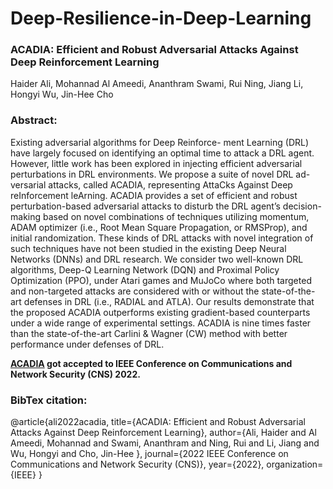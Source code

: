 # Deep-Resilience-in-Deep-Learning
### ACADIA: Efficient and Robust Adversarial Attacks Against Deep Reinforcement Learning
Haider Ali, Mohannad Al Ameedi, Ananthram Swami, Rui Ning, Jiang Li, Hongyi Wu, Jin-Hee Cho

### Abstract:
Existing adversarial algorithms for Deep Reinforce-
ment Learning (DRL) have largely focused on identifying an
optimal time to attack a DRL agent. However, little work has
been explored in injecting efficient adversarial perturbations
in DRL environments. We propose a suite of novel DRL ad-
versarial attacks, called ACADIA, representing AttaCks Against
Deep reInforcement leArning. ACADIA provides a set of efficient
and robust perturbation-based adversarial attacks to disturb the
DRL agent’s decision-making based on novel combinations of
techniques utilizing momentum, ADAM optimizer (i.e., Root Mean
Square Propagation, or RMSProp), and initial randomization.
These kinds of DRL attacks with novel integration of such
techniques have not been studied in the existing Deep Neural
Networks (DNNs) and DRL research. We consider two well-known
DRL algorithms, Deep-Q Learning Network (DQN) and Proximal
Policy Optimization (PPO), under Atari games and MuJoCo
where both targeted and non-targeted attacks are considered with
or without the state-of-the-art defenses in DRL (i.e., RADIAL
and ATLA). Our results demonstrate that the proposed ACADIA
outperforms existing gradient-based counterparts under a wide
range of experimental settings. ACADIA is nine times faster than
the state-of-the-art Carlini & Wagner (CW) method with better
performance under defenses of DRL.


**[ACADIA](https://github.com/haider4445/Deep-Resilience-in-Deep-Learning/blob/main/ACADIA_IEEE_CNS.pdf) got accepted to IEEE Conference on Communications and Network Security (CNS) 2022.**

### BibTex citation:

@article{ali2022acadia,
  title={ACADIA: Efficient and Robust Adversarial Attacks Against Deep Reinforcement Learning},
  author={Ali, Haider and Al Ameedi, Mohannad and Swami, Ananthram and Ning, Rui and Li, Jiang and Wu, Hongyi and Cho, Jin-Hee },
  journal={2022 IEEE Conference on Communications and Network Security (CNS)},
  year={2022},
  organization={IEEE}
}


